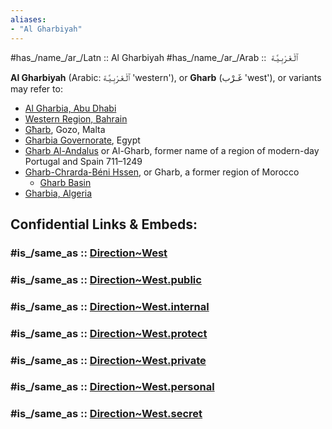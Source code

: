 ```yaml
---
aliases:
- "Al Gharbiyah"
---
```


#has_/name_/ar_/Latn :: Al Gharbiyah 
#has_/name_/ar_/Arab ::  ٱلْـغَـرْبِـيَّـة  

**Al Gharbiyah** (Arabic: ٱلْـغَـرْبِـيَّـة 'western'), or **Gharb** (غَـرْب 'west'), or variants may refer to:

- [Al Gharbia, Abu Dhabi](https://en.wikipedia.org/wiki/Al_Gharbia,_Abu_Dhabi "Al Gharbia, Abu Dhabi")
- [Western Region, Bahrain](https://en.wikipedia.org/wiki/Western_Region,_Bahrain "Western Region, Bahrain")
- [Għarb](https://en.wikipedia.org/wiki/G%C4%A7arb "Għarb"), Gozo, Malta
- [Gharbia Governorate](https://en.wikipedia.org/wiki/Gharbia_Governorate "Gharbia Governorate"), Egypt
- [Gharb Al-Andalus](https://en.wikipedia.org/wiki/Gharb_Al-Andalus "Gharb Al-Andalus") or Al-Gharb, former name of a region of modern-day Portugal and Spain 711–1249
- [Gharb-Chrarda-Béni Hssen](https://en.wikipedia.org/wiki/Gharb-Chrarda-B%C3%A9ni_Hssen "Gharb-Chrarda-Béni Hssen"), or Gharb, a former region of Morocco
    - [Gharb Basin](https://en.wikipedia.org/wiki/Gharb_Basin "Gharb Basin")
- [Gharbia, Algeria](https://en.wikipedia.org/wiki/Gharbia,_Algeria "Gharbia, Algeria")


## Confidential Links & Embeds: 

### #is_/same_as :: [Direction~West](/_Standards/Earth/2D-Directions/Direction~West.md) 

### #is_/same_as :: [Direction~West.public](/_public/Earth/2D-Directions/Direction~West.public.md) 

### #is_/same_as :: [Direction~West.internal](/_internal/Earth/2D-Directions/Direction~West.internal.md) 

### #is_/same_as :: [Direction~West.protect](/_protect/Earth/2D-Directions/Direction~West.protect.md) 

### #is_/same_as :: [Direction~West.private](/_private/Earth/2D-Directions/Direction~West.private.md) 

### #is_/same_as :: [Direction~West.personal](/_personal/Earth/2D-Directions/Direction~West.personal.md) 

### #is_/same_as :: [Direction~West.secret](/_secret/Earth/2D-Directions/Direction~West.secret.md)

